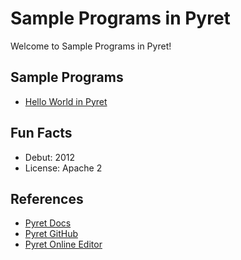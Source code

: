 # Sample Programs in Pyret

Welcome to Sample Programs in Pyret!

## Sample Programs

- [Hello World in Pyret](https://github.com/jrg94/sample-programs/issues/62)

## Fun Facts

- Debut: 2012
- License: Apache 2

## References

- [Pyret Docs](http://pyret.org/)
- [Pyret GitHub](https://github.com/brownplt/pyret-lang)
- [Pyret Online Editor](https://code.pyret.org/editor)
